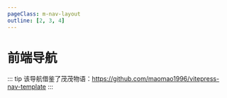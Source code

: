 ```yaml
---
pageClass: m-nav-layout
outline: [2, 3, 4]
---
```


<script setup>
import {ref} from 'vue'
import { NAV_DATA } from './data'
import { useMainStore } from "../.vitepress/theme/stores/use-main-store";
const state = useMainStore();

const navDataNew = ref(
    [
        {
        title:'最近使用',
        items:state.$state.navHistory,
    }
    ]
)

state.$subscribe((o, state) => {
    navDataNew.value[0].items = state.navHistory
})
</script>
<style src="./index.less"></style>

# 前端导航

::: tip
该导航借鉴了茂茂物语：<https://github.com/maomao1996/vitepress-nav-template>
:::

<MNavLinks v-if="navDataNew[0].items.length > 0" v-for="{title, items,index} in navDataNew" :title="title" :items="items" />

<MNavLinks v-for="{title, items,index} in NAV_DATA" :title="title" :items="items" />

<br />
